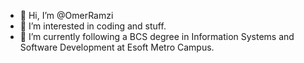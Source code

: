- 👋 Hi, I’m @OmerRamzi
- 👀 I’m interested in coding and stuff.
- 🌱 I’m currently following a BCS degree in Information Systems and Software Development at Esoft Metro Campus.

<!---
OmerRamzi/OmerRamzi is a ✨ special ✨ repository because its `README.md` (this file) appears on your GitHub profile.
You can click the Preview link to take a look at your changes.
--->
